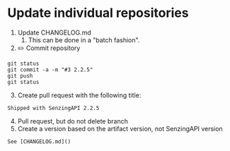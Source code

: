 # Update individual repositories

1. Update CHANGELOG.md
   1. This can be done in a "batch fashion".
2. :pencil2: Commit repository

```console
git status
git commit -a -m "#3 2.2.5"
git push
git status
```

3. Create pull request with the following title:

```console
Shipped with SenzingAPI 2.2.5
```

4. Pull request, but do not delete branch
5. Create a version based on the artifact version, not SenzingAPI version

```console
See [CHANGELOG.md]()
```

